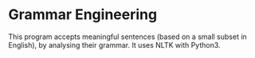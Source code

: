 # Grammar Engineering

This program accepts meaningful sentences (based on a small subset in English), by analysing their grammar. It uses NLTK with Python3.
